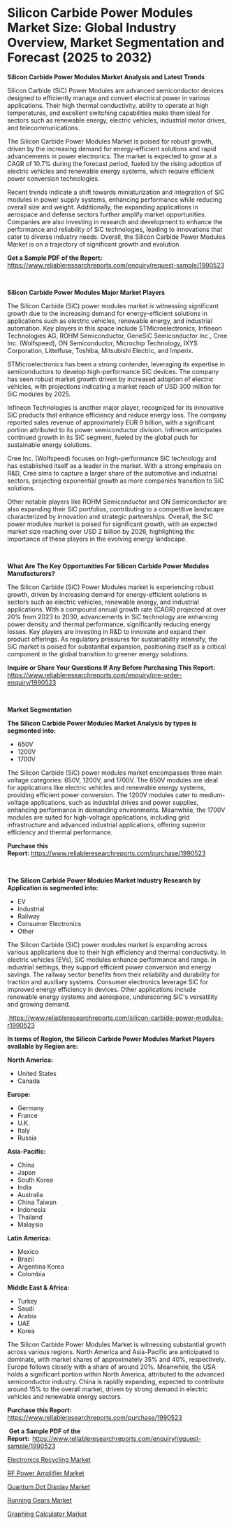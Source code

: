 <p><h1>Silicon Carbide Power Modules Market Size: Global Industry Overview, Market Segmentation and Forecast (2025 to 2032)</h1></p><p><strong>Silicon Carbide Power Modules Market Analysis and Latest Trends</strong></p>
<p><p>Silicon Carbide (SiC) Power Modules are advanced semiconductor devices designed to efficiently manage and convert electrical power in various applications. Their high thermal conductivity, ability to operate at high temperatures, and excellent switching capabilities make them ideal for sectors such as renewable energy, electric vehicles, industrial motor drives, and telecommunications.</p><p>The Silicon Carbide Power Modules Market is poised for robust growth, driven by the increasing demand for energy-efficient solutions and rapid advancements in power electronics. The market is expected to grow at a CAGR of 10.7% during the forecast period, fueled by the rising adoption of electric vehicles and renewable energy systems, which require efficient power conversion technologies. </p><p>Recent trends indicate a shift towards miniaturization and integration of SiC modules in power supply systems, enhancing performance while reducing overall size and weight. Additionally, the expanding applications in aerospace and defense sectors further amplify market opportunities. Companies are also investing in research and development to enhance the performance and reliability of SiC technologies, leading to innovations that cater to diverse industry needs. Overall, the Silicon Carbide Power Modules Market is on a trajectory of significant growth and evolution.</p></p>
<p><strong>Get a Sample PDF of the Report:&nbsp;</strong> <a href="https://www.reliableresearchreports.com/enquiry/request-sample/1990523?utm_campaign=11&utm_medium=2&utm_source=Github&utm_content=ia&utm_term=06042025&utm_id=silicon-carbide-power-modules">https://www.reliableresearchreports.com/enquiry/request-sample/1990523</a></p>
<p>&nbsp;</p>
<p><strong>Silicon Carbide Power Modules Major Market Players</strong></p>
<p><p>The Silicon Carbide (SiC) power modules market is witnessing significant growth due to the increasing demand for energy-efficient solutions in applications such as electric vehicles, renewable energy, and industrial automation. Key players in this space include STMicroelectronics, Infineon Technologies AG, ROHM Semiconductor, GeneSiC Semiconductor Inc., Cree Inc. (Wolfspeed), ON Semiconductor, Microchip Technology, IXYS Corporation, Littelfuse, Toshiba, Mitsubishi Electric, and Imperix.</p><p>STMicroelectronics has been a strong contender, leveraging its expertise in semiconductors to develop high-performance SiC devices. The company has seen robust market growth driven by increased adoption of electric vehicles, with projections indicating a market reach of USD 300 million for SiC modules by 2025. </p><p>Infineon Technologies is another major player, recognized for its innovative SiC products that enhance efficiency and reduce energy loss. The company reported sales revenue of approximately EUR 9 billion, with a significant portion attributed to its power semiconductor division. Infineon anticipates continued growth in its SiC segment, fueled by the global push for sustainable energy solutions.</p><p>Cree Inc. (Wolfspeed) focuses on high-performance SiC technology and has established itself as a leader in the market. With a strong emphasis on R&D, Cree aims to capture a larger share of the automotive and industrial sectors, projecting exponential growth as more companies transition to SiC solutions.</p><p>Other notable players like ROHM Semiconductor and ON Semiconductor are also expanding their SiC portfolios, contributing to a competitive landscape characterized by innovation and strategic partnerships. Overall, the SiC power modules market is poised for significant growth, with an expected market size reaching over USD 2 billion by 2026, highlighting the importance of these players in the evolving energy landscape.</p></p>
<p>&nbsp;</p>
<p><strong>What Are The Key Opportunities For Silicon Carbide Power Modules Manufacturers?</strong></p>
<p><p>The Silicon Carbide (SiC) Power Modules market is experiencing robust growth, driven by increasing demand for energy-efficient solutions in sectors such as electric vehicles, renewable energy, and industrial applications. With a compound annual growth rate (CAGR) projected at over 20% from 2023 to 2030, advancements in SiC technology are enhancing power density and thermal performance, significantly reducing energy losses. Key players are investing in R&D to innovate and expand their product offerings. As regulatory pressures for sustainability intensify, the SiC market is poised for substantial expansion, positioning itself as a critical component in the global transition to greener energy solutions.</p></p>
<p><strong>Inquire or Share Your Questions If Any Before Purchasing This Report:</strong> <a href="https://www.reliableresearchreports.com/enquiry/pre-order-enquiry/1990523?utm_campaign=11&utm_medium=2&utm_source=Github&utm_content=ia&utm_term=06042025&utm_id=silicon-carbide-power-modules">https://www.reliableresearchreports.com/enquiry/pre-order-enquiry/1990523</a></p>
<p>&nbsp;</p>
<p><strong>Market Segmentation</strong></p>
<p><strong>The Silicon Carbide Power Modules Market Analysis by types is segmented into:</strong></p>
<p><ul><li>650V</li><li>1200V</li><li>1700V</li></ul></p>
<p><p>The Silicon Carbide (SiC) power modules market encompasses three main voltage categories: 650V, 1200V, and 1700V. The 650V modules are ideal for applications like electric vehicles and renewable energy systems, providing efficient power conversion. The 1200V modules cater to medium-voltage applications, such as industrial drives and power supplies, enhancing performance in demanding environments. Meanwhile, the 1700V modules are suited for high-voltage applications, including grid infrastructure and advanced industrial applications, offering superior efficiency and thermal performance.</p></p>
<p><strong>Purchase this Report:&nbsp;</strong><a href="https://www.reliableresearchreports.com/purchase/1990523?utm_campaign=11&utm_medium=2&utm_source=Github&utm_content=ia&utm_term=06042025&utm_id=silicon-carbide-power-modules">https://www.reliableresearchreports.com/purchase/1990523</a></p>
<p>&nbsp;</p>
<p><strong>The Silicon Carbide Power Modules Market Industry Research by Application is segmented into:</strong></p>
<p><ul><li>EV</li><li>Industrial</li><li>Railway</li><li>Consumer Electronics</li><li>Other</li></ul></p>
<p><p>The Silicon Carbide (SiC) power modules market is expanding across various applications due to their high efficiency and thermal conductivity. In electric vehicles (EVs), SiC modules enhance performance and range. In industrial settings, they support efficient power conversion and energy savings. The railway sector benefits from their reliability and durability for traction and auxiliary systems. Consumer electronics leverage SiC for improved energy efficiency in devices. Other applications include renewable energy systems and aerospace, underscoring SiC's versatility and growing demand.</p></p>
<p><a href="https://www.reliableresearchreports.com/silicon-carbide-power-modules-r1990523?utm_campaign=11&utm_medium=2&utm_source=Github&utm_content=ia&utm_term=06042025&utm_id=silicon-carbide-power-modules">&nbsp;https://www.reliableresearchreports.com/silicon-carbide-power-modules-r1990523</a></p>
<p><strong>In terms of Region, the Silicon Carbide Power Modules Market Players available by Region are:</strong></p>
<p>
    <p> <strong> North America: </strong>
        <ul>
            <li>United States</li>
            <li>Canada</li>
        </ul>
        </p> 
    <p> <strong> Europe: </strong>
        <ul>
            <li>Germany</li>
            <li>France</li>
            <li>U.K.</li>
            <li>Italy</li>
            <li>Russia</li>
        </ul>
        </p> 
    <p> <strong> Asia-Pacific: </strong>
        <ul>
            <li>China</li>
            <li>Japan</li>
            <li>South Korea</li>
            <li>India</li>
            <li>Australia</li>
            <li>China Taiwan</li>
            <li>Indonesia</li>
            <li>Thailand</li>
            <li>Malaysia</li>
        </ul>
        </p> 
    <p> <strong> Latin America: </strong>
        <ul>
            <li>Mexico</li>
            <li>Brazil</li>
            <li>Argentina Korea</li>
            <li>Colombia</li>
        </ul>
        </p> 
    <p> <strong> Middle East & Africa: </strong>
        <ul>
            <li>Turkey</li>
            <li>Saudi</li>
            <li>Arabia</li>
            <li>UAE</li>
            <li>Korea</li>
        </ul>
    </p>
    </p>
<p><p>The Silicon Carbide Power Modules Market is witnessing substantial growth across various regions. North America and Asia-Pacific are anticipated to dominate, with market shares of approximately 35% and 40%, respectively. Europe follows closely with a share of around 20%. Meanwhile, the USA holds a significant portion within North America, attributed to the advanced semiconductor industry. China is rapidly expanding, expected to contribute around 15% to the overall market, driven by strong demand in electric vehicles and renewable energy sectors.</p></p>
<p><strong>Purchase this Report: </strong><a href="https://www.reliableresearchreports.com/purchase/1990523?utm_campaign=11&utm_medium=2&utm_source=Github&utm_content=ia&utm_term=06042025&utm_id=silicon-carbide-power-modules">https://www.reliableresearchreports.com/purchase/1990523</a></p>
<p>&nbsp;<strong>Get a Sample PDF of the Report:&nbsp;&nbsp;</strong><a href="https://www.reliableresearchreports.com/enquiry/request-sample/1990523?utm_campaign=11&utm_medium=2&utm_source=Github&utm_content=ia&utm_term=06042025&utm_id=silicon-carbide-power-modules">https://www.reliableresearchreports.com/enquiry/request-sample/1990523</a></p>
<p><strong></strong></p>
<p><p><a href="https://github.com/lamlebienz7j/Market-Research-Report-List-1/blob/main/electronics-recycling-market.md?utm_campaign=11&utm_medium=2&utm_source=Github&utm_content=ia&utm_term=06042025&utm_id=silicon-carbide-power-modules">Electronics Recycling Market</a></p><p><a href="https://github.com/abbasgwiltke/Market-Research-Report-List-1/blob/main/rf-power-amplifier-market.md?utm_campaign=11&utm_medium=2&utm_source=Github&utm_content=ia&utm_term=06042025&utm_id=silicon-carbide-power-modules">RF Power Amplifier Market</a></p><p><a href="https://github.com/tauchzuazoli/Market-Research-Report-List-1/blob/main/quantum-dot-display-market.md?utm_campaign=11&utm_medium=2&utm_source=Github&utm_content=ia&utm_term=06042025&utm_id=silicon-carbide-power-modules">Quantum Dot Display Market</a></p><p><a href="https://github.com/artussavasrv/Market-Research-Report-List-1/blob/main/running-gears-market.md?utm_campaign=11&utm_medium=2&utm_source=Github&utm_content=ia&utm_term=06042025&utm_id=silicon-carbide-power-modules">Running Gears Market</a></p><p><a href="https://github.com/zappasuccofz/Market-Research-Report-List-1/blob/main/graphing-calculator-market.md?utm_campaign=11&utm_medium=2&utm_source=Github&utm_content=ia&utm_term=06042025&utm_id=silicon-carbide-power-modules">Graphing Calculator Market</a></p></p>